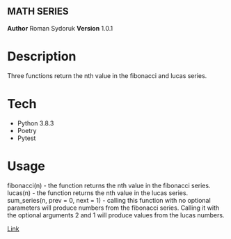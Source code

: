 ## MATH SERIES

**Author** Roman Sydoruk **Version** 1.0.1

# Description

Three functions return the nth value in the fibonacci and lucas series.

# Tech

* Python 3.8.3
* Poetry
* Pytest

# Usage 
fibonacci(n) - the function returns the nth value in the fibonacci series.
lucas(n) - the function returns the nth value in the lucas series.
sum_series(n, prev = 0, next = 1) - calling this function with no optional parameters will produce numbers from the fibonacci series. Calling it with the optional arguments 2 and 1 will produce values from the lucas numbers.

[Link](https://github.com/sydoruk89/math_series)